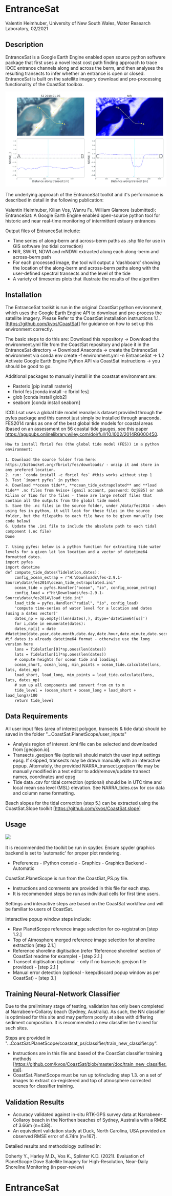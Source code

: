 # EntranceSat

Valentin Heimhuber, University of New South Wales, Water Research Laboratory, 02/2021


## **Description**

EntranceSat is a Google Earth Engine enabled open source python software package that first uses a novel least cost path finding approach to trace IOCE entrance channels along and across the berm, and then analyses the resulting transects to infer whether an entrance is open or closed. EntranceSat is built on the satellite imagery download and pre-processing functionality of the CoastSat toolbox.

![Alt text](readme_files/EntranceSat_method_illustration.gif)

The underlying approach of the EntranceSat toolkit and it's performance is described in detail in the following publication:

Valentin Heimhuber, Kilian Vos, Wanru Fu, William Glamore (submitted): EntranceSat: A Google Earth Engine enabled open-source python tool for historic and near real-time monitoring of intermittent estuary entrances

Output files of EntranceSat include:
- Time series of along-berm and across-berm paths as .shp file for use in GIS software (no tidal correction)
- NIR, SWIR1, NDWI and mNDWI extracted along each along-berm and across-berm path
- For each processed image, the tool will output a 'dashboard' showing the location of the along-berm and across-berm paths along with the user-defined spectral transects and the level of the tide
- A variety of timeseries plots that illustrate the results of the algorithm


## **Installation**

The EntranceSat toolkit is run in the original CoastSat python environment, which uses the Google Earth Engine API to download and pre-process the satellite imagery. Please Refer to the CoastSat installation instructions 1.1. [https://github.com/kvos/CoastSat] for guidance on how to set up this environment correctly.

The basic steps to do this are: Download this repository -> Download the environment.yml file from the CoastSat repository and place it in the EntranceSat directory -> Download Anaconda -> create the EntranceSat environment via conda env create -f environment.yml -n EntranceSat -> 1.2 Activate Google Earth Engine Python API via CoastSat instructions -> you should be good to go.


Additional packages to manually install in the coastsat environment are:
- Rasterio [pip install rasterio]
- fbriol fes [conda install -c fbriol fes]
- glob [conda install glob2]
- seaborn [conda install seaborn]


ICOLLsat uses a global tide model reanalysis dataset provided through the pyfes package and this cannot just simply be installed through anaconda. FES2014 ranks as one of the best global tide models for coastal areas (based on an assessment on 56 coastal tide gauges, see this paper https://agupubs.onlinelibrary.wiley.com/doi/full/10.1002/2014RG000450.



	How to install fbriol fes (the global tide model (FES)) in a python environment:

	1. Download the source folder from here: https://bitbucket.org/fbriol/fes/downloads/ - unzip it and store in any prefered location.
	2. run: `conda install -c fbriol fes` #this works without step 1
	3. Test `import pyfes` in python
	4. Download **ocean tide**, **ocean_tide_extrapolated** and **load tide** .nc files from Aviso+ [gmail account, password: OzjEB5] or ask Kilian or Tino for the files - these are large netcdf files that contain all the outputs from the global tide model
	5. Save the .nc files in the source folder, under /data/fes2014 - when using fes in python, it will look for these files in the source folder, but the filepaths to each file have to be given manually (see code below)
	6. Update the .ini file to include the absolute path to each tidal component (.nc file)
	Done

	7. Using pyfes: below is a python function for extracting tide water levels for a given lat lon location and a vector of datetime64 formatted dates.
	import pyfes
	import datetime
	def compute_tide_dates(Tidelatlon,dates):
		config_ocean_extrap = r"H:\Downloads\fes-2.9.1-Source\data\fes2014\ocean_tide_extrapolated.ini"
		ocean_tide = pyfes.Handler("ocean", "io", config_ocean_extrap)
		config_load = r"H:\Downloads\fes-2.9.1-Source\data\fes2014\load_tide.ini"
		load_tide = pyfes.Handler("radial", "io", config_load)
		'compute time-series of water level for a location and dates (using a dates vector)'
		dates_np = np.empty((len(dates),), dtype='datetime64[us]')
		for i,date in enumerate(dates):
		dates_np[i] = date #datetime(date.year,date.month,date.day,date.hour,date.minute,date.second) #if dates is already datetime64 format - otherwise use the long version here
		lons = Tidelatlon[0]*np.ones(len(dates))
		lats = Tidelatlon[1]*np.ones(len(dates))
		# compute heights for ocean tide and loadings
		ocean_short, ocean_long, min_points = ocean_tide.calculate(lons, lats, dates_np)
		load_short, load_long, min_points = load_tide.calculate(lons, lats, dates_np)
		# sum up all components and convert from cm to m
		tide_level = (ocean_short + ocean_long + load_short + load_long)/100
		return tide_level

## **Data Requirements**

All user input files (area of interest polygon, transects & tide data) should be saved in the folder "...CoastSat.PlanetScope/user_inputs"
- Analysis region of interest .kml file can be selected and downloaded from [geojson.io].
- Transects .geojson file (optional) should match the user input settings epsg. If skipped, transects may be drawn manually with an interactive popup. Alternately, the provided NARRA_transect.geojson file may be manually modified in a text editor to add/remove/update transect names, coordinates and epsg
- Tide data .csv for tidal correction (optional) should be in UTC time and local mean sea level (MSL) elevation. See NARRA_tides.csv for csv data and column name formatting.

Beach slopes for the tidal correction (step 5.) can be extracted using the CoastSat.Slope toolkit [https://github.com/kvos/CoastSat.slope]


## **Usage**

![](readme_files/timeseries.png)

It is recommended the toolkit be run in spyder. Ensure spyder graphics backend is set to 'automatic' for proper plot rendering.
- Preferences - iPython console - Graphics - Graphics Backend - Automatic

CoastSat.PlanetScope is run from the CoastSat_PS.py file.
- Instructions and comments are provided in this file for each step.
- It is recommended steps be run as individual cells for first time users.

Settings and interactive steps are based on the CoastSat workflow and will be familiar to users of CoastSat.

Interactive popup window steps include:
- Raw PlanetScope reference image selection for co-registration [step 1.2.]
- Top of Atmosphere merged reference image selection for shoreline extraction [step 2.1.]
- Reference shoreline digitisation (refer 'Reference shoreline' section of CoastSat readme for example) - [step 2.1.]
- Transect digitisation (optional - only if no transects.geojson file provided) - [step 2.1.]
- Manual error detection (optional - keep/discard popup window as per CoastSat) - [step 3.]


## **Training Neural-Network Classifier**

Due to the preliminary stage of testing, validation has only been completed at Narrabeen-Collaroy beach (Sydney, Australia). As such, the NN classifier is optimised for this site and may perform poorly at sites with differing sediment composition. It is recommended a new classifier be trained for such sites.

Steps are provided in "...CoastSat.PlanetScope/coastsat_ps/classifier/train_new_classifier.py".
- Instructions are in this file and based of the CoastSat classifier training methods [https://github.com/kvos/CoastSat/blob/master/doc/train_new_classifier.md].
- CoastSat.PlanetScope must be run up to/including step 1.3. on a set of images to extract co-registered and top of atmosphere corrected scenes for classifier training.


## **Validation Results**

- Accuracy validated against in-situ RTK-GPS survey data at Narrabeen-Collaroy beach in the Northen beaches of Sydney, Australia with a RMSE of 3.66m (n=438).
- An equivelent validation study at Duck, North Carolina, USA provided an observed RMSE error of 4.74m (n=167).


Detailed results and methodology outlined in:

Doherty Y., Harley M.D., Vos K., Splinter K.D. (2021). Evaluation of PlanetScope Dove Satellite Imagery for High-Resolution, Near-Daily Shoreline Monitoring (in peer-review)
# EntranceSat
